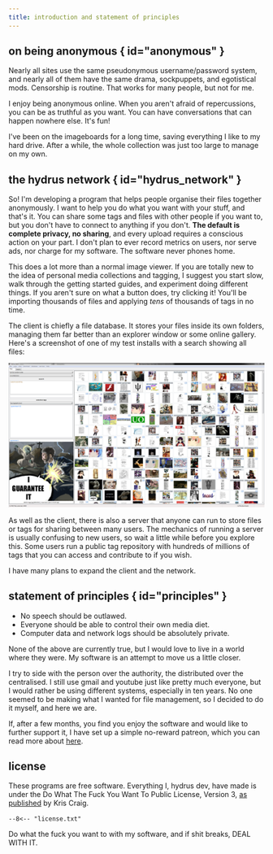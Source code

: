 ```yaml
---
title: introduction and statement of principles  
---
```


## on being anonymous { id="anonymous" }

Nearly all sites use the same pseudonymous username/password system, and nearly all of them have the same drama, sockpuppets, and egotistical mods. Censorship is routine. That works for many people, but not for me.

I enjoy being anonymous online. When you aren't afraid of repercussions, you can be as truthful as you want. You can have conversations that can happen nowhere else. It's fun!

I've been on the imageboards for a long time, saving everything I like to my hard drive. After a while, the whole collection was just too large to manage on my own.

## the hydrus network { id="hydrus_network" }

So! I'm developing a program that helps people organise their files together anonymously. I want to help you do what you want with your stuff, and that's it. You can share some tags and files with other people if you want to, but you don't have to connect to anything if you don't. **The default is complete privacy, no sharing**, and every upload requires a conscious action on your part. I don't plan to ever record metrics on users, nor serve ads, nor charge for my software. The software never phones home.

This does a lot more than a normal image viewer. If you are totally new to the idea of personal media collections and tagging, I suggest you start slow, walk through the getting started guides, and experiment doing different things. If you aren't sure on what a button does, try clicking it! You'll be importing thousands of files and applying _tens_ of thousands of tags in no time.

The client is chiefly a file database. It stores your files inside its own folders, managing them far better than an explorer window or some online gallery. Here's a screenshot of one of my test installs with a search showing all files:

[![](images/example_client.png "WELCOME TO INTERNET")](images/example_client.png)

As well as the client, there is also a server that anyone can run to store files or tags for sharing between many users. The mechanics of running a server is usually confusing to new users, so wait a little while before you explore this. Some users run a public tag repository with hundreds of millions of tags that you can access and contribute to if you wish.

I have many plans to expand the client and the network.

## statement of principles { id="principles" }

*   No speech should be outlawed.
*   Everyone should be able to control their own media diet.
*   Computer data and network logs should be absolutely private.

None of the above are currently true, but I would love to live in a world where they were. My software is an attempt to move us a little closer.

I try to side with the person over the authority, the distributed over the centralised. I still use gmail and youtube just like pretty much everyone, but I would rather be using different systems, especially in ten years. No one seemed to be making what I wanted for file management, so I decided to do it myself, and here we are.

If, after a few months, you find you enjoy the software and would like to further support it, I have set up a simple no-reward patreon, which you can read more about [here](support.md).

## license

These programs are free software. Everything I, hydrus dev, have made is under the Do What The Fuck You Want To Public License, Version 3, [as published](https://github.com/sirkris/WTFPL/blob/master/WTFPL.md) by Kris Craig.

``` title="license.txt"
--8<-- "license.txt"
```

Do what the fuck you want to with my software, and if shit breaks, DEAL WITH IT.